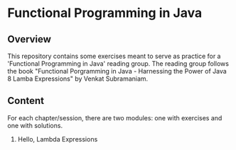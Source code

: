 # Functional Programming in Java

## Overview

This repository contains some exercises meant to serve as practice for a 'Functional Programming in Java' reading group. The reading group follows the book "Functional Porgramming in Java - Harnessing the Power of Java 8 Lamba Expressions" by Venkat Subramaniam.

## Content

For each chapter/session, there are two modules: one with exercises and one with solutions.

1. Hello, Lambda Expressions
